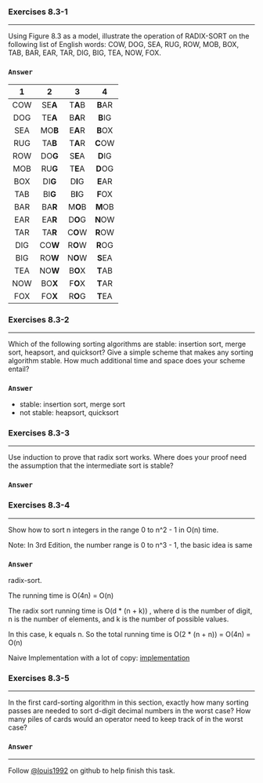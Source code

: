 ### Exercises 8.3-1
***
Using Figure 8.3 as a model, illustrate the operation of RADIX-SORT on the following list of English words: COW, DOG, SEA, RUG, ROW, MOB, BOX, TAB, BAR, EAR, TAR, DIG, BIG, TEA, NOW, FOX.

### `Answer`
 1| 2 |3 | 4 
:----:|:----:|:----:|:----:
COW | SE**A** | T**A**B | **B**AR
DOG | TE**A** | B**A**R | **B**IG
SEA | MO**B** | E**A**R | **B**OX
RUG | TA**B** | T**A**R | **C**OW
ROW | DO**G** | S**E**A | **D**IG
MOB | RU**G** | T**E**A | **D**OG
BOX | DI**G** | D**I**G | **E**AR
TAB | BI**G** | B**I**G | **F**OX
BAR | BA**R** | M**O**B | **M**OB
EAR | EA**R** | D**O**G | **N**OW
TAR | TA**R** | C**O**W | **R**OW
DIG | CO**W** | R**O**W | **R**OG
BIG | RO**W** | N**O**W | **S**EA
TEA | NO**W** | B**O**X | **T**AB
NOW | BO**X** | F**O**X | **T**AR
FOX | FO**X** | R**O**G | **T**EA

### Exercises 8.3-2
***
Which of the following sorting algorithms are stable: insertion sort, merge sort, heapsort, and quicksort? Give a simple scheme that makes any sorting algorithm stable. How much additional time and space does your scheme entail?

### `Answer`

* stable: insertion sort, merge sort
* not stable: heapsort, quicksort

### Exercises 8.3-3
***
Use induction to prove that radix sort works. Where does your proof need the assumption that the intermediate sort is stable?

### `Answer`



### Exercises 8.3-4
***
Show how to sort n integers in the range 0 to n^2 - 1 in O(n) time.

Note: In 3rd Edition, the number range is 0 to n^3 - 1, the basic idea is same
### `Answer`
radix-sort.

The running time is O(4n) = O(n)

The radix sort running time is O(d * (n + k)) , where d is the number of digit, n is the number of elements, and k is the number of possible values.

In this case, k equals n. So the total running time is O(2 * (n + n)) = O(4n) = O(n)

Naive Implementation with a lot of copy: [implementation](./exercise_code/radixSort.cpp)

### Exercises 8.3-5
***
In the first card-sorting algorithm in this section, exactly how many sorting passes are needed to sort d-digit decimal numbers in the worst case? How many piles of cards would an operator need to keep track of in the worst case?

### `Answer`


***
Follow [@louis1992](https://github.com/gzc) on github to help finish this task.


